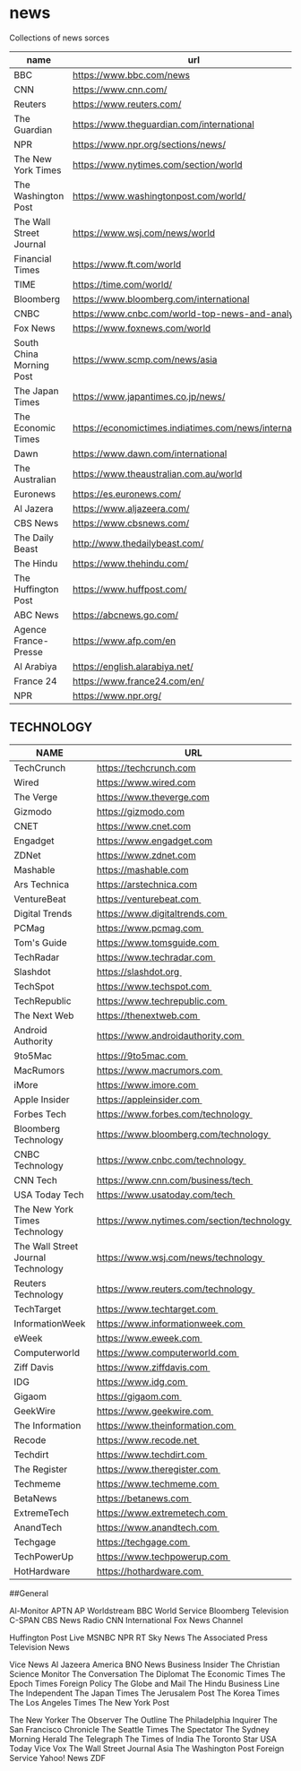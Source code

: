 # news
Collections of news sorces

 **name**                 | **url**                                                 | **country** 
--------------------------|---------------------------------------------------------|-------------
 BBC                      | https://www.bbc.com/news                                | UK          
 CNN                      | https://www.cnn.com/                                    | USA         
 Reuters                  | https://www.reuters.com/                                | UK          
 The Guardian             | https://www.theguardian.com/international               | UK          
 NPR                      | https://www.npr.org/sections/news/                      | USA         
 The New York Times       | https://www.nytimes.com/section/world                   | USA         
 The Washington Post      | https://www.washingtonpost.com/world/                   | USA         
 The Wall Street Journal  | https://www.wsj.com/news/world                          | USA         
 Financial Times          | https://www.ft.com/world                                | UK          
 TIME                     | https://time.com/world/                                 | USA         
 Bloomberg                | https://www.bloomberg.com/international                 | USA         
 CNBC                     | https://www.cnbc.com/world-top-news-and-analysis/       | USA         
 Fox News                 | https://www.foxnews.com/world                           | USA         
 South China Morning Post | https://www.scmp.com/news/asia                          | Hong Kong   
 The Japan Times          | https://www.japantimes.co.jp/news/                      | Japan       
 The Economic Times       | https://economictimes.indiatimes.com/news/international | India       
 Dawn                     | https://www.dawn.com/international                      | Pakistan    
 The Australian           | https://www.theaustralian.com.au/world                  | Australia   
 Euronews                 | https://es.euronews.com/                                | Francia     
 Al Jazera                | https://www.aljazeera.com/                              | Qatar       
 CBS News                 | https://www.cbsnews.com/                                | USA         
 The Daily Beast          | http://www.thedailybeast.com/                           | USA         
 The Hindu                | https://www.thehindu.com/                               | India       
 The Huffington Post      | https://www.huffpost.com/                               | USA         
 ABC News                 | https://abcnews.go.com/                                 | USA         
 Agence France-Presse     | https://www.afp.com/en                                  | France      
 Al Arabiya               | https://english.alarabiya.net/                          | Dubai       
 France 24                | https://www.france24.com/en/                            | France      
 NPR                      | https://www.npr.org/                                    | USA         

###

## TECHNOLOGY

 **NAME**                               | **URL**                                    | **COUNTRY** 
-----------------------------------------|----------------------------------------------|--------------
TechCrunch                           |  https://techcrunch.com                   |  USA         
Wired                                |  https://www.wired.com                      |  USA         
The Verge                            |  https://www.theverge.com                   |  USA         
Gizmodo                              |  https://gizmodo.com                        |  USA         
CNET                                 |  https://www.cnet.com                       |  USA         
Engadget                             |  https://www.engadget.com                   |  USA         
ZDNet                                |  https://www.zdnet.com                      |  USA         
Mashable                             |  https://mashable.com                       |  USA         
Ars Technica                         |  https://arstechnica.com                    |  USA         
VentureBeat                         |  https://venturebeat.com                     |  USA         
Digital Trends                      |  https://www.digitaltrends.com               |  USA         
PCMag                               |  https://www.pcmag.com                       |  USA         
Tom's Guide                         |  https://www.tomsguide.com                   |  USA         
TechRadar                           |  https://www.techradar.com                   |  USA         
Slashdot                            |  https://slashdot.org                        |  USA         
TechSpot                            |  https://www.techspot.com                    |  USA         
TechRepublic                        |  https://www.techrepublic.com                |  USA         
The Next Web                        |  https://thenextweb.com                      |  USA         
Android Authority                   |  https://www.androidauthority.com            |  USA         
9to5Mac                             |  https://9to5mac.com                         |  USA         
MacRumors                           |  https://www.macrumors.com                   |  USA         
iMore                               |  https://www.imore.com                       |  USA         
Apple Insider                       |  https://appleinsider.com                    |  USA         
Forbes Tech                         |  https://www.forbes.com/technology           |  USA         
Bloomberg Technology                |  https://www.bloomberg.com/technology        |  USA         
CNBC Technology                     |  https://www.cnbc.com/technology             |  USA         
CNN Tech                            |  https://www.cnn.com/business/tech           |  USA         
USA Today Tech                      |  https://www.usatoday.com/tech               |  USA         
The New York Times Technology       |  https://www.nytimes.com/section/technology  |  USA         
The Wall Street Journal Technology  |  https://www.wsj.com/news/technology         |  USA         
Reuters Technology                  |  https://www.reuters.com/technology          |  USA         
TechTarget                          |  https://www.techtarget.com                  |  USA         
InformationWeek                     |  https://www.informationweek.com             |  USA         
eWeek                               |  https://www.eweek.com                       |  USA         
Computerworld                       |  https://www.computerworld.com               |  USA         
Ziff Davis                          |  https://www.ziffdavis.com                   |  USA         
IDG                                 |  https://www.idg.com                         |  USA         
Gigaom                              |  https://gigaom.com                          |  USA         
GeekWire                            |  https://www.geekwire.com                    |  USA         
The Information                     |  https://www.theinformation.com              |  USA         
Recode                              |  https://www.recode.net                      |  USA         
Techdirt                            |  https://www.techdirt.com                    |  USA         
The Register                        |  https://www.theregister.com                 |  USA         
Techmeme                            |  https://www.techmeme.com                    |  USA         
BetaNews                            |  https://betanews.com                        |  USA         
ExtremeTech                         |  https://www.extremetech.com                 |  USA         
AnandTech                           |  https://www.anandtech.com                   |  USA         
Techgage                            |  https://techgage.com                        |  USA         
TechPowerUp                         |  https://www.techpowerup.com                 |  USA         
HotHardware                         |  https://hothardware.com                     |  USA         
 




##General

Al-Monitor
APTN
AP Worldstream
BBC World Service
Bloomberg Television
C-SPAN
CBS News Radio
CNN International
Fox News Channel

Huffington Post Live
MSNBC
NPR
RT
Sky News
The Associated Press Television News

Vice News
Al Jazeera America
BNO News
Business Insider
The Christian Science Monitor
The Conversation
The Diplomat
The Economic Times
The Epoch Times
Foreign Policy
The Globe and Mail
The Hindu Business Line
The Independent
The Japan Times
The Jerusalem Post
The Korea Times
The Los Angeles Times
The New York Post

The New Yorker
The Observer
The Outline
The Philadelphia Inquirer
The San Francisco Chronicle
The Seattle Times
The Spectator
The Sydney Morning Herald
The Telegraph
The Times of India
The Toronto Star
USA Today
Vice
Vox
The Wall Street Journal Asia
The Washington Post Foreign Service
Yahoo! News
ZDF
